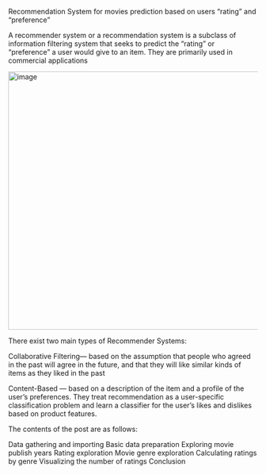 Recommendation System for movies prediction based on users “rating” and “preference”

A recommender system or a recommendation system is a subclass of information filtering system that seeks to predict the “rating” or “preference” a user would give to an item. They are primarily used in commercial applications

<img width="521" alt="image" src="https://user-images.githubusercontent.com/59803099/158295154-388a7dd3-457b-464b-a7b0-4647eb0456f5.png">


There exist two main types of Recommender Systems:

Collaborative Filtering— based on the assumption that people who agreed in the past will agree in the future, and that they will like similar kinds of items as they liked in the past

Content-Based — based on a description of the item and a profile of the user’s preferences. They treat recommendation as a user-specific classification problem and learn a classifier for the user’s likes and dislikes based on product features.

The contents of the post are as follows:

Data gathering and importing
Basic data preparation
Exploring movie publish years
Rating exploration
Movie genre exploration
Calculating ratings by genre
Visualizing the number of ratings
Conclusion
